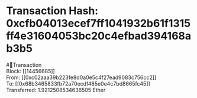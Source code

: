 
Transaction Hash: 0xcfb04013ecef7ff1041932b61f1315ff4e31604053bc20c4efbad394168ab3b5
====================================================================================
  
#💸Transaction  
Block: [[14456685]]  
From: [[0xc02aaa39b223fe8d0a0e5c4f27ead9083c756cc2]]  
To: [[0x68b3465833fb72a70ecdf485e0e4c7bd8665fc45]]  
Transferred: 1.9212508534636505 Ether